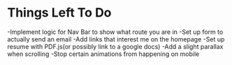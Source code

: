 # Things Left To Do

-Implement logic for Nav Bar to show what route you are in
-Set up form to actually send an email
-Add links that interest me on the homepage
-Set up resume with PDF.js(or possibly link to a google docs)
-Add a slight parallax when scrolling
-Stop certain animations from happening on mobile
